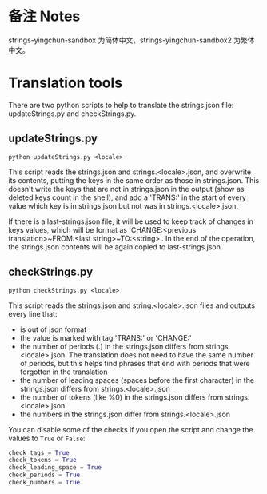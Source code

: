 # 备注 Notes
strings-yingchun-sandbox 为简体中文，strings-yingchun-sandbox2 为繁体中文。

# Translation tools

There are two python scripts to help to translate the strings.json file: updateStrings<span></span>.py and checkStrings<span></span>.py.

## updateStrings.py

```shell
python updateStrings.py <locale>
```

This script reads the strings.json and strings.\<locale\>.json, and overwrite its contents, putting the keys in the same order as those in strings.json. This doesn't write the keys that are not in strings.json in the output (show as deleted keys count in the shell), and add a 'TRANS:' in the start of every value which key is in strings.json but not was in strings.\<locale\>.json.

If there is a last-strings.json file, it will be used to keep track of changes in keys values, which will be format as 'CHANGE:\<previous translation\>~FROM:\<last string\>~TO:\<string\>'. In the end of the operation, the strings.json contents will be again copied to last-strings.json.

## checkStrings.py

```shell
python checkStrings.py <locale>
```
This script reads the strings.json and string.\<locale\>.json files and outputs every line that:
- is out of json format
- the value is marked with tag 'TRANS:' or 'CHANGE:'
- the number of periods (.) in the strings.json differs from strings.\<locale\>.json. The translation does not need to have the same number of periods, but this helps find phrases that end with periods that were forgotten in the translation
- the number of leading spaces (spaces before the first character) in the strings.json differs from strings.\<locale\>.json
- the number of tokens (like %0) in the strings.json differs from strings.\<locale\>.json
- the numbers in the strings.json differ from strings.\<locale\>.json

You can disable some of the checks if you open the script and change the values to ```True``` or ```False```:
```python
check_tags = True
check_tokens = True
check_leading_space = True
check_periods = True
check_numbers = True
```
